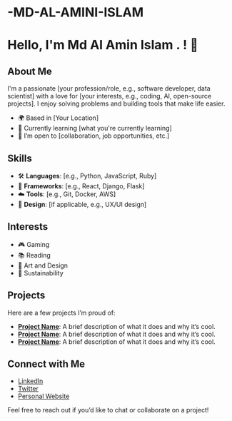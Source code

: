 ﻿# -MD-AL-AMINI-ISLAM
# Hello, I'm Md Al Amin Islam . ! 👋

## About Me
I'm a passionate [your profession/role, e.g., software developer, data scientist] with a love for [your interests, e.g., coding, AI, open-source projects]. I enjoy solving problems and building tools that make life easier.

- 🌍 Based in [Your Location]
- 🌱 Currently learning [what you're currently learning]
- 💼 I’m open to [collaboration, job opportunities, etc.]

## Skills
- 🛠️ **Languages**: [e.g., Python, JavaScript, Ruby]
- 🔧 **Frameworks**: [e.g., React, Django, Flask]
- ☁️ **Tools**: [e.g., Git, Docker, AWS]
- 🎨 **Design**: [if applicable, e.g., UX/UI design]

## Interests
- 🎮 Gaming
- 📚 Reading
- 🎨 Art and Design
- 🌱 Sustainability

## Projects
Here are a few projects I’m proud of:

- [**Project Name**](link-to-your-project): A brief description of what it does and why it’s cool.
- [**Project Name**](link-to-your-project): A brief description of what it does and why it’s cool.
- [**Project Name**](link-to-your-project): A brief description of what it does and why it’s cool.

## Connect with Me
- [LinkedIn](your-linkedin-profile)
- [Twitter](your-twitter-handle)
- [Personal Website](your-website-link)

Feel free to reach out if you’d like to chat or collaborate on a project!
